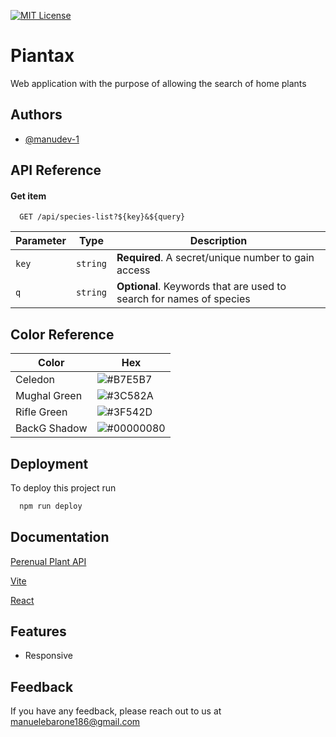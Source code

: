 [![MIT License](https://img.shields.io/badge/License-MIT-green.svg)](https://github.com/manudev-1/piantax/blob/master/LICENSE)



# Piantax

Web application with the purpose of allowing the search of home plants


## Authors

- [@manudev-1](https://www.github.com/manudev-1)


## API Reference

#### Get item

```http
  GET /api/species-list?${key}&${query}
```

| Parameter | Type     | Description                       |
| --------- | -------- | --------------------------------- |
|`key`      | `string` | **Required**. A secret/unique number to gain access |
| `q`       | `string` | **Optional**. Keywords that are used to search for names of species |



## Color Reference

| Color             | Hex                                                                |
| ----------------- | ------------------------------------------------------------------ |
| Celedon           | ![#B7E5B7](https://via.placeholder.com/10/B7E5B7?text=+)           |
| Mughal Green      | ![#3C582A](https://via.placeholder.com/10/3C582A?text=+)           |
| Rifle Green       | ![#3F542D](https://via.placeholder.com/10/3F542D?text=+)           |
| BackG Shadow     | ![#00000080](https://via.placeholder.com/10/00000080?text=+)           |


## Deployment

To deploy this project run

```bash
  npm run deploy
```


## Documentation

[Perenual Plant API](https://perenual.com/docs/api)

[Vite](https://vitejs.dev/guide/)

[React](https://react.dev/blog/2023/03/16/introducing-react-dev)
## Features

- Responsive


## Feedback

If you have any feedback, please reach out to us at [manuelebarone186@gmail.com](mailto:manuelebarone186@gmail.com)

